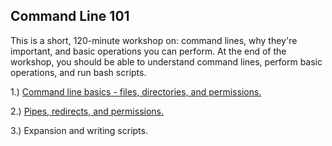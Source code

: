 ## Command Line 101

This is a short, 120-minute workshop on: command lines, why they're important, and basic operations you can perform. At the end of the workshop, you should be able to understand command lines, perform basic operations, and run bash scripts.

1.) [Command line basics - files, directories, and permissions.](https://github.com/DevOps-Girls/command-line-101/blob/master/1-Basics.md)

2.) [Pipes, redirects, and permissions.](https://github.com/DevOps-Girls/command-line-101/blob/master/2-Pipes-Redirects.md)

3.) Expansion and writing scripts.
